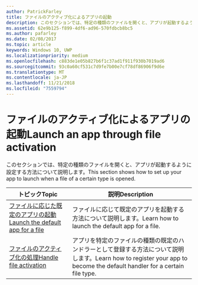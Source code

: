```yaml
---
author: PatrickFarley
title: ファイルのアクティブ化によるアプリの起動
description: このセクションでは、特定の種類のファイルを開くと、アプリが起動するように設定する方法について説明します。
ms.assetid: 62e9b125-f899-4df6-ad96-570fdbcb8bc5
ms.author: pafarley
ms.date: 02/08/2017
ms.topic: article
keywords: Windows 10, UWP
ms.localizationpriority: medium
ms.openlocfilehash: c883de1e05b827b6f1c37ad1f911f930b7019ad6
ms.sourcegitcommit: 93c0a60cf531c7d9fe7b00e7cf78df86906f9d6e
ms.translationtype: MT
ms.contentlocale: ja-JP
ms.lasthandoff: 11/21/2018
ms.locfileid: "7559794"
---
```

# <a name="launch-an-app-through-file-activation"></a><span data-ttu-id="925a1-104">ファイルのアクティブ化によるアプリの起動</span><span class="sxs-lookup"><span data-stu-id="925a1-104">Launch an app through file activation</span></span>

<span data-ttu-id="925a1-105">このセクションでは、特定の種類のファイルを開くと、アプリが起動するように設定する方法について説明します。</span><span class="sxs-lookup"><span data-stu-id="925a1-105">This section shows how to set up your app to launch when a file of a certain type is opened.</span></span>

| <span data-ttu-id="925a1-106">トピック</span><span class="sxs-lookup"><span data-stu-id="925a1-106">Topic</span></span> | <span data-ttu-id="925a1-107">説明</span><span class="sxs-lookup"><span data-stu-id="925a1-107">Description</span></span> |
|-------|-------------|
| [<span data-ttu-id="925a1-108">ファイルに応じた既定のアプリの起動</span><span class="sxs-lookup"><span data-stu-id="925a1-108">Launch the default app for a file</span></span>](launch-the-default-app-for-a-file.md) | <span data-ttu-id="925a1-109">ファイルに応じて既定のアプリを起動する方法について説明します。</span><span class="sxs-lookup"><span data-stu-id="925a1-109">Learn how to launch the default app for a file.</span></span> |
| [<span data-ttu-id="925a1-110">ファイルのアクティブ化の処理</span><span class="sxs-lookup"><span data-stu-id="925a1-110">Handle file activation</span></span>](handle-file-activation.md) | <span data-ttu-id="925a1-111">アプリを特定のファイルの種類の既定のハンドラーとして登録する方法について説明します。</span><span class="sxs-lookup"><span data-stu-id="925a1-111">Learn how to register your app to become the default handler for a certain file type.</span></span> |
